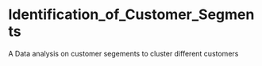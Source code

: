 # Identification_of_Customer_Segments
A Data analysis on customer segements to cluster different customers
